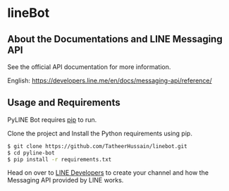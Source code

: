 # lineBot

## About the Documentations and LINE Messaging API 

See the official API documentation for more information.

English: https://developers.line.me/en/docs/messaging-api/reference/

## Usage and Requirements

PyLINE Bot requires [pip](https://pip.pypa.io/en/stable/installing/) to run.

Clone the project and Install the Python requirements using pip.

```sh
$ git clone https://github.com/TatheerHussain/linebot.git
$ cd pyline-bot
$ pip install -r requirements.txt
```

Head on over to [LINE Developers](https://developers.line.me/en/docs/messaging-api/overview/) to create your channel and how the Messaging API provided by LINE works.
